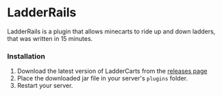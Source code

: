 # LadderRails

LadderRails is a plugin that allows minecarts to ride up and down ladders, that was written in 15 minutes.

### Installation

1. Download the latest version of LadderCarts from the [releases page](https://github.com/Maks1116/LadderRails/releases)
2. Place the downloaded jar file in your server's `plugins` folder.
3. Restart your server.
